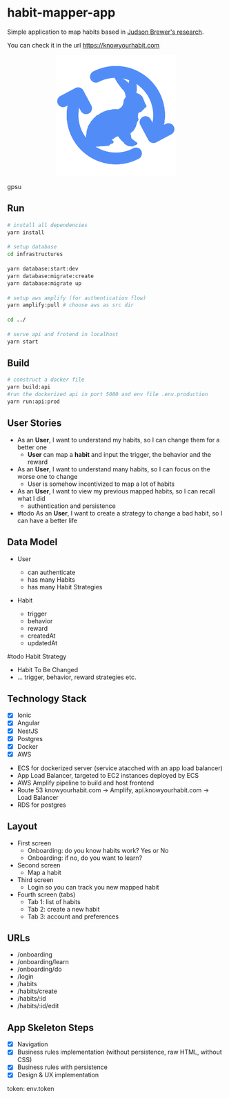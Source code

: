# habit-mapper-app
Simple application to map habits based in [Judson Brewer's research](https://drjud.com/wp-content/uploads/2021/03/Unwinding-Anxiety-Habit-Mapper-from-DrJud-1-1.pdf).

You can check it in the url https://knowyourhabit.com

<p align="center">
  <img src="https://github.com/Daymannovaes/habit-mapper-app/blob/main/packages/interfaces/resources/icon.png" alt="Know Your Habit icon" width="280">
</p>gpsu

## Run
```bash
# install all dependencies
yarn install

# setup database
cd infrastructures

yarn database:start:dev
yarn database:migrate:create
yarn database:migrate up

# setup aws amplify (for authentication flow)
yarn amplify:pull # choose aws as src dir

cd ../

# serve api and frotend in localhost
yarn start
```

## Build
```bash
# construct a docker file
yarn build:api
#run the dockerized api in port 5000 and env file .env.production
yarn run:api:prod
```

## User Stories

- As an **User**, I want to understand my habits, so I can change them for a better one
    - **User** can map a **habit** and input the trigger, the behavior and the reward
- As an **User**, I want to understand many habits, so I can focus on the worse one to change
    - User is somehow incentivized to map a lot of habits
- As an **User**, I want to view my previous mapped habits, so I can recall what I did
    - authentication and persistence
- #todo As an **User**, I want to create a strategy to change a bad habit, so I can have a better life

## Data Model

- User
    - can authenticate
    - has many Habits
    - has many Habit Strategies

- Habit
    - trigger
    - behavior
    - reward
    - createdAt
    - updatedAt

#todo Habit Strategy

- Habit To Be Changed
- ... trigger, behavior, reward strategies etc.

## Technology Stack

- [x]  Ionic
- [x]  Angular
- [x]  NestJS
- [x]  Postgres
- [x]  Docker
- [x]  AWS
  - ECS for dockerized server (service atacched with an app load balancer)
  - App Load Balancer, targeted to EC2 instances deployed by ECS
  - AWS Amplify pipeline to build and host frontend
  - Route 53 knowyourhabit.com -> Amplify, api.knowyourhabit.com -> Load Balancer
  - RDS for postgres

## Layout

- First screen
    - Onboarding: do you know habits work? Yes or No
    - Onboarding: if no, do you want to learn?
- Second screen
    - Map a habit
- Third screen
    - Login so you can track you new mapped habit
- Fourth screen (tabs)
    - Tab 1: list of habits
    - Tab 2: create a new habit
    - Tab 3: account and preferences

## URLs

- /onboarding
- /onboarding/learn
- /onboarding/do
- /login
- /habits
- /habits/create
- /habits/:id
- /habits/:id/edit

## App Skeleton Steps

- [x]  Navigation
- [x]  Business rules implementation (without persistence, raw HTML, without CSS)
- [x]  Business rules with persistence
- [x]  Design & UX implementation

token: env.token
